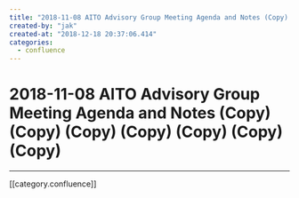```yaml
---
title: "2018-11-08 AITO Advisory Group Meeting Agenda and Notes (Copy) (Copy) (Copy) (Copy) (Copy) (Copy) (Copy)"
created-by: "jak"
created-at: "2018-12-18 20:37:06.414"
categories:
  - confluence
---
```


# 2018-11-08 AITO Advisory Group Meeting Agenda and Notes (Copy) (Copy) (Copy) (Copy) (Copy) (Copy) (Copy)


---

[[category.confluence]]
